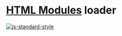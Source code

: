 # [HTML Modules](https://github.com/w3c/webcomponents/blob/gh-pages/proposals/html-modules-explainer.md) loader

[![js-standard-style](https://img.shields.io/badge/code%20style-standard-brightgreen.svg)](http://standardjs.com)
